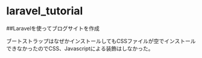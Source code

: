 # laravel_tutorial

##Laravelを使ってブログサイトを作成


ブートストラップはなぜかインストールしてもCSSファイルが空でインストールできなかったのでCSS、Javascriptによる装飾はしなかった。
